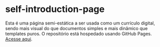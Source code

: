 # self-introduction-page

Esta é uma página semi-estática a ser usada como um currículo digital, sendo mais visual do que documentos simples e mais dinâmico que templates puros. O repositório está hospedado usando GitHub Pages. <a href="https://thenatas.github.io/self-introduction-page/" title="GitHub Page">Acesse aqui</a>.
